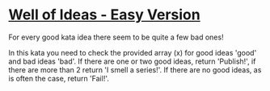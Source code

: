 # [Well of Ideas - Easy Version](https://www.codewars.com/kata/well-of-ideas-easy-version "https://www.codewars.com/kata/57f222ce69e09c3630000212")

For every good kata idea there seem to be quite a few bad ones!

In this kata you need to check the provided array (x) for good ideas 'good' and bad ideas 'bad'. If there are one or two good ideas, return 'Publish!', if there are more than 2 return 'I smell a series!'. If there are no good ideas, as is often the case, return 'Fail!'.
